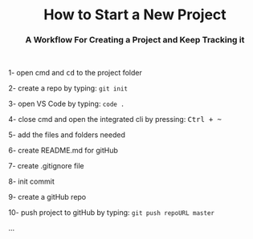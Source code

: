 <h1 align="center">How to Start a New Project</h1>
<h3 align="center">A Workflow For Creating a Project and Keep Tracking it</h3>
<br>
<p>1- open cmd and <samp>cd</samp> to the project folder</p>
<p>2- create a repo by typing:
  <code>git init</code>
</p>
<p>3- open VS Code by typing: 
  <code>code .</code>
</p>
<p>4- close cmd and open the integrated cli by pressing:
  <samp>Ctrl + ~<samp>
</p>
<p>5- add the files and folders needed</p>
<p>6- create README.md for gitHub</p>
<p>7- create .gitignore file</p>
<p>8- init commit</p>
<p>9- create a gitHub repo</p>
<p>10- push project to gitHub by typing: 
  <code>git push repoURL master</code>
</p>
<p>...</p>
